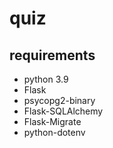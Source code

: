 # quiz

## requirements

- python 3.9
- Flask
- psycopg2-binary
- Flask-SQLAlchemy
- Flask-Migrate
- python-dotenv
